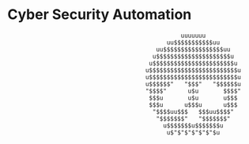 # Cyber Security Automation 
                                                     uuuuuuu
                                                 uu$$$$$$$$$$$uu
                                              uu$$$$$$$$$$$$$$$$$uu
                                             u$$$$$$$$$$$$$$$$$$$$$u
                                            u$$$$$$$$$$$$$$$$$$$$$$$u
                                           u$$$$$$$$$$$$$$$$$$$$$$$$$u
                                           u$$$$$$$$$$$$$$$$$$$$$$$$$u
                                           u$$$$$$"   "$$$"   "$$$$$$u
                                           "$$$$"      u$u       $$$$"
                                            $$$u       u$u       u$$$
                                            $$$u      u$$$u      u$$$
                                             "$$$$uu$$$   $$$uu$$$$"
                                              "$$$$$$$"   "$$$$$$$"
                                                u$$$$$$$u$$$$$$$u
                                                 u$"$"$"$"$"$"$u

